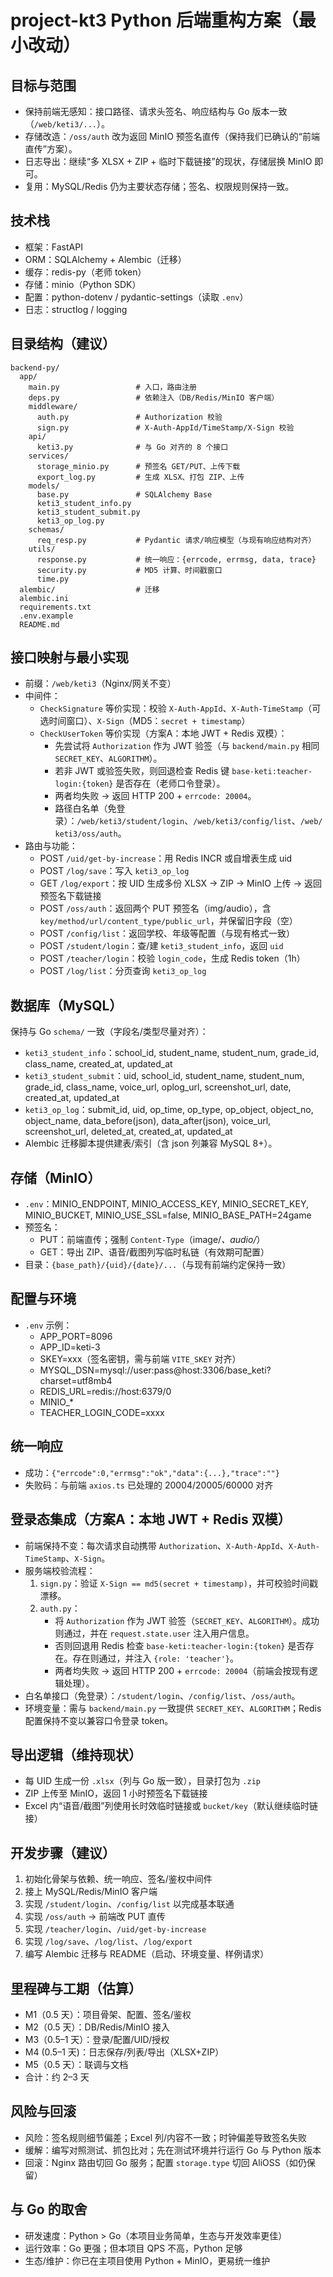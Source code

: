 # project-kt3 Python 后端重构方案（最小改动）

## 目标与范围
- 保持前端无感知：接口路径、请求头签名、响应结构与 Go 版本一致（`/web/keti3/...`）。
- 存储改造：`/oss/auth` 改为返回 MinIO 预签名直传（保持我们已确认的“前端直传”方案）。
- 日志导出：继续“多 XLSX + ZIP + 临时下载链接”的现状，存储层换 MinIO 即可。
- 复用：MySQL/Redis 仍为主要状态存储；签名、权限规则保持一致。

## 技术栈
- 框架：FastAPI
- ORM：SQLAlchemy + Alembic（迁移）
- 缓存：redis-py（老师 token）
- 存储：minio（Python SDK）
- 配置：python-dotenv / pydantic-settings（读取 `.env`）
- 日志：structlog / logging

## 目录结构（建议）
```
backend-py/
  app/
    main.py                 # 入口，路由注册
    deps.py                 # 依赖注入（DB/Redis/MinIO 客户端）
    middleware/
      auth.py               # Authorization 校验
      sign.py               # X-Auth-AppId/TimeStamp/X-Sign 校验
    api/
      keti3.py              # 与 Go 对齐的 8 个接口
    services/
      storage_minio.py      # 预签名 GET/PUT、上传下载
      export_log.py         # 生成 XLSX、打包 ZIP、上传
    models/
      base.py               # SQLAlchemy Base
      keti3_student_info.py
      keti3_student_submit.py
      keti3_op_log.py
    schemas/
      req_resp.py           # Pydantic 请求/响应模型（与现有响应结构对齐）
    utils/
      response.py           # 统一响应：{errcode, errmsg, data, trace}
      security.py           # MD5 计算、时间戳窗口
      time.py
  alembic/                  # 迁移
  alembic.ini
  requirements.txt
  .env.example
  README.md
```

## 接口映射与最小实现
- 前缀：`/web/keti3`（Nginx/网关不变）
- 中间件：
  - `CheckSignature` 等价实现：校验 `X-Auth-AppId`、`X-Auth-TimeStamp`（可选时间窗口）、`X-Sign`（MD5：`secret + timestamp`）
  - `CheckUserToken` 等价实现（方案A：本地 JWT + Redis 双模）：
    - 先尝试将 `Authorization` 作为 JWT 验签（与 `backend/main.py` 相同 `SECRET_KEY`、`ALGORITHM`）。
    - 若非 JWT 或验签失败，则回退检查 Redis 键 `base-keti:teacher-login:{token}` 是否存在（老师口令登录）。
    - 两者均失败 → 返回 HTTP 200 + `errcode: 20004`。
    - 路径白名单（免登录）：`/web/keti3/student/login`、`/web/keti3/config/list`、`/web/keti3/oss/auth`。
- 路由与功能：
  - POST `/uid/get-by-increase`：用 Redis INCR 或自增表生成 uid
  - POST `/log/save`：写入 `keti3_op_log`
  - GET `/log/export`：按 UID 生成多份 XLSX → ZIP → MinIO 上传 → 返回预签名下载链接
  - POST `/oss/auth`：返回两个 PUT 预签名（img/audio），含 `key/method/url/content_type/public_url`，并保留旧字段（空）
  - POST `/config/list`：返回学校、年级等配置（与现有格式一致）
  - POST `/student/login`：查/建 `keti3_student_info`，返回 `uid`
  - POST `/teacher/login`：校验 `login_code`，生成 Redis token（1h）
  - POST `/log/list`：分页查询 `keti3_op_log`

## 数据库（MySQL）
保持与 Go `schema/` 一致（字段名/类型尽量对齐）：
- `keti3_student_info`：school_id, student_name, student_num, grade_id, class_name, created_at, updated_at
- `keti3_student_submit`：uid, school_id, student_name, student_num, grade_id, class_name, voice_url, oplog_url, screenshot_url, date, created_at, updated_at
- `keti3_op_log`：submit_id, uid, op_time, op_type, op_object, object_no, object_name, data_before(json), data_after(json), voice_url, screenshot_url, deleted_at, created_at, updated_at
- Alembic 迁移脚本提供建表/索引（含 json 列兼容 MySQL 8+）。

## 存储（MinIO）
- `.env`：MINIO_ENDPOINT, MINIO_ACCESS_KEY, MINIO_SECRET_KEY, MINIO_BUCKET, MINIO_USE_SSL=false, MINIO_BASE_PATH=24game
- 预签名：
  - PUT：前端直传；强制 `Content-Type`（image/*、audio/*）
  - GET：导出 ZIP、语音/截图列写临时私链（有效期可配置）
- 目录：`{base_path}/{uid}/{date}/...`（与现有前端约定保持一致）

## 配置与环境
- `.env` 示例：
  - APP_PORT=8096
  - APP_ID=keti-3
  - SKEY=xxx（签名密钥，需与前端 `VITE_SKEY` 对齐）
  - MYSQL_DSN=mysql://user:pass@host:3306/base_keti?charset=utf8mb4
  - REDIS_URL=redis://host:6379/0
  - MINIO_*
  - TEACHER_LOGIN_CODE=xxxx

## 统一响应
- 成功：`{"errcode":0,"errmsg":"ok","data":{...},"trace":""}`
- 失败码：与前端 `axios.ts` 已处理的 20004/20005/60000 对齐

## 登录态集成（方案A：本地 JWT + Redis 双模）
- 前端保持不变：每次请求自动携带 `Authorization`、`X-Auth-AppId`、`X-Auth-TimeStamp`、`X-Sign`。
- 服务端校验流程：
  1) `sign.py`：验证 `X-Sign == md5(secret + timestamp)`，并可校验时间戳漂移。
  2) `auth.py`：
     - 将 `Authorization` 作为 JWT 验签（`SECRET_KEY`、`ALGORITHM`）。成功则通过，并在 `request.state.user` 注入用户信息。
     - 否则回退用 Redis 检查 `base-keti:teacher-login:{token}` 是否存在。存在则通过，并注入 `{role: 'teacher'}`。
     - 两者均失败 → 返回 HTTP 200 + `errcode: 20004`（前端会按现有逻辑处理）。
- 白名单接口（免登录）：`/student/login`、`/config/list`、`/oss/auth`。
- 环境变量：需与 `backend/main.py` 一致提供 `SECRET_KEY`、`ALGORITHM`；Redis 配置保持不变以兼容口令登录 token。

## 导出逻辑（维持现状）
- 每 UID 生成一份 `.xlsx`（列与 Go 版一致），目录打包为 `.zip`
- ZIP 上传至 MinIO，返回 1 小时预签名下载链接
- Excel 内“语音/截图”列使用长时效临时链接或 `bucket/key`（默认继续临时链接）

## 开发步骤（建议）
1. 初始化骨架与依赖、统一响应、签名/鉴权中间件
2. 接上 MySQL/Redis/MinIO 客户端
3. 实现 `/student/login`、`/config/list` 以完成基本联通
4. 实现 `/oss/auth` → 前端改 PUT 直传
5. 实现 `/teacher/login`、`/uid/get-by-increase`
6. 实现 `/log/save`、`/log/list`、`/log/export`
7. 编写 Alembic 迁移与 README（启动、环境变量、样例请求）

## 里程碑与工期（估算）
- M1（0.5 天）：项目骨架、配置、签名/鉴权
- M2（0.5 天）：DB/Redis/MinIO 接入
- M3（0.5–1 天）：登录/配置/UID/授权
- M4 (0.5–1 天)：日志保存/列表/导出（XLSX+ZIP）
- M5（0.5 天）：联调与文档
- 合计：约 2–3 天

## 风险与回滚
- 风险：签名规则细节偏差；Excel 列/内容不一致；时钟偏差导致签名失败
- 缓解：编写对照测试、抓包比对；先在测试环境并行运行 Go 与 Python 版本
- 回滚：Nginx 路由切回 Go 服务；配置 `storage.type` 切回 AliOSS（如仍保留）

## 与 Go 的取舍
- 研发速度：Python > Go（本项目业务简单，生态与开发效率更佳）
- 运行效率：Go 更强；但本项目 QPS 不高，Python 足够
- 生态/维护：你已在主项目使用 Python + MinIO，更易统一维护
